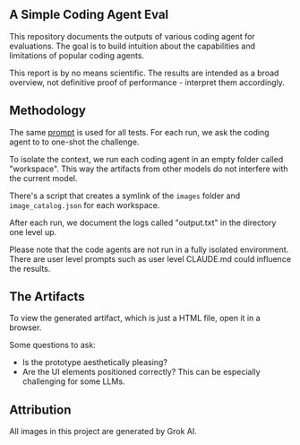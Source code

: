## A Simple Coding Agent Eval

This repository documents the outputs of various coding agent for evaluations. The goal is to build intuition about the capabilities and limitations of popular coding agents.

This report is by no means scientific. The results are intended as a broad overview, not definitive proof of performance - interpret them accordingly.


## Methodology

The same [prompt](prompt.md) is used for all tests. For each run, we ask the coding agent to to one-shot the challenge. 

To isolate the context, we run each coding agent in an empty folder called "workspace". This way the artifacts from other models do not interfere with the current model.

There's a script that creates a symlink of the `images` folder and `image_catalog.json` for each workspace.

After each run, we document the logs called "output.txt" in the directory one level up.

Please note that the code agents are not run in a fully isolated environment. There are user level prompts such as user level CLAUDE.md could influence the results.

## The Artifacts

To view the generated artifact, which is just a HTML file, open it in a browser.

Some questions to ask:

- Is the prototype aesthetically pleasing?
- Are the UI elements positioned correctly? This can be especially challenging for some LLMs.

## Attribution

All images in this project are generated by Grok AI.
